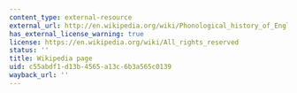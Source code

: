 ```yaml
---
content_type: external-resource
external_url: http://en.wikipedia.org/wiki/Phonological_history_of_English_short_A#Trap.E2.80.93bath_split_in_Received_Pronunciation
has_external_license_warning: true
license: https://en.wikipedia.org/wiki/All_rights_reserved
status: ''
title: Wikipedia page
uid: c55abdf1-d13b-4565-a13c-6b3a565c0139
wayback_url: ''
---
```

